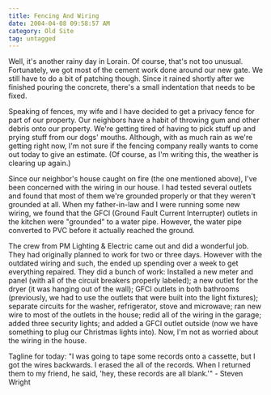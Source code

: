 ```yaml
---
title: Fencing And Wiring
date: 2004-04-08 09:58:57 AM
category: Old Site
tag: untagged
---
```


Well, it's another rainy day in Lorain. Of course, that's not too unusual. Fortunately, we got most of the cement work done around our new gate. We still have to do a bit of patching though. Since it rained shortly after we finished pouring the concrete, there's a small indentation that needs to be fixed.

Speaking of fences, my wife and I have decided to get a privacy fence for part of our property. Our neighbors have a habit of throwing gum and other debris onto our property. We're getting tired of having to pick stuff up and prying stuff from our dogs' mouths. Although, with as much rain as we're getting right now, I'm not sure if the fencing company really wants to come out today to give an estimate. (Of course, as I'm writing this, the weather is clearing up again.)

Since our neighbor's house caught on fire (the one mentioned above), I've been concerned with the wiring in our house. I had tested several outlets and found that most of them we're grounded properly or that they weren't grounded at all. When my father-in-law and I were running some new wiring, we found that the GFCI (Ground Fault Current Interrupter) outlets in the kitchen were "grounded" to a water pipe. However, the water pipe converted to PVC before it actually reached the ground.

The crew from PM Lighting & Electric came out and did a wonderful job. They had originally planned to work for two or three days. However with the outdated wiring and such, the ended up spending over a week to get everything repaired. They did a bunch of work: Installed a new meter and panel (with all of the circuit breakers properly labeled); a new outlet for the dryer (it was hanging out of the wall); GFCI outlets in both bathrooms (previously, we had to use the outlets that were built into the light fixtures); separate circuits for the washer, refrigerator, stove and microwave; ran new wire to most of the outlets in the house; redid all of the wiring in the garage; added three security lights; and added a GFCI outlet outside (now we have something to plug our Christmas lights into). Now, I'm not as worried about the wiring in the house.

Tagline for today: "I was going to tape some records onto a cassette, but I got the wires backwards. I erased the all of the records. When I returned them to my friend, he said, 'hey, these records are all blank.'" - Steven Wright
